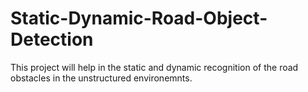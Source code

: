 # Static-Dynamic-Road-Object-Detection
This project will help in the static and dynamic recognition of the road obstacles in the unstructured environemnts. 
